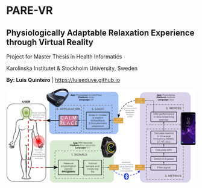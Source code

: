 # PARE-VR
## Physiologically Adaptable Relaxation Experience through Virtual Reality

Project for Master Thesis in Health Informatics

Karolinska Institutet & Stockholm University, Sweden

**By: Luis Quintero** | https://luiseduve.github.io

![Technical Architecture](\docs\img\TechnicalArchitecture.png)